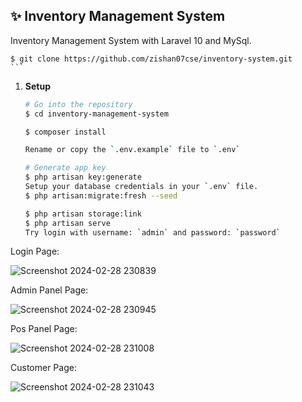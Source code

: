 ## ✨ Inventory Management System

Inventory Management System with Laravel 10 and MySql.

    $ git clone https://github.com/zishan07cse/inventory-system.git
    ```
1. **Setup**
    ```bash
    # Go into the repository
    $ cd inventory-management-system

    $ composer install

    Rename or copy the `.env.example` file to `.env`
 
    # Generate app key
    $ php artisan key:generate
    Setup your database credentials in your `.env` file.
    $ php artisan:migrate:fresh --seed

    $ php artisan storage:link
    $ php artisan serve
    Try login with username: `admin` and password: `password`

Login Page:

![Screenshot 2024-02-28 230839](https://github.com/zishan07cse/inventory-system/assets/71685189/61c0a121-19ce-48e8-a569-71a54dc7d072)

Admin Panel Page:

![Screenshot 2024-02-28 230945](https://github.com/zishan07cse/inventory-system/assets/71685189/4231f9ce-5450-461f-b261-158c22cae14e)

Pos Panel Page:

![Screenshot 2024-02-28 231008](https://github.com/zishan07cse/inventory-system/assets/71685189/3101e32b-0a9e-43a7-9cfd-3b24b20af680)

Customer Page:

![Screenshot 2024-02-28 231043](https://github.com/zishan07cse/inventory-system/assets/71685189/9546a5f9-2f4f-422c-84d8-33b1c3166b80)
